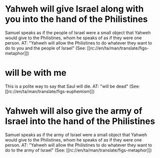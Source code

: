 # Yahweh will give Israel along with you into the hand of the Philistines

Samuel speaks as if the people of Israel were a small object that Yahweh would give to the Philistines, whom he speaks of as if they were one person. AT: "Yahweh will allow the Philistines to do whatever they want to do to you and the people of Israel" (See: [[rc://en/ta/man/translate/figs-metaphor]])

# will be with me

This is a polite way to say that Saul will die. AT: "will be dead" (See: [[rc://en/ta/man/translate/figs-euphemism]])

# Yahweh will also give the army of Israel into the hand of the Philistines

Samuel speaks as if the army of Israel were a small object that Yahweh would give to the Philistines, whom he speaks of as if they were one person. AT: "Yahweh will allow the Philistines to do whatever they want to do to the army of Israel" (See: [[rc://en/ta/man/translate/figs-metaphor]])


